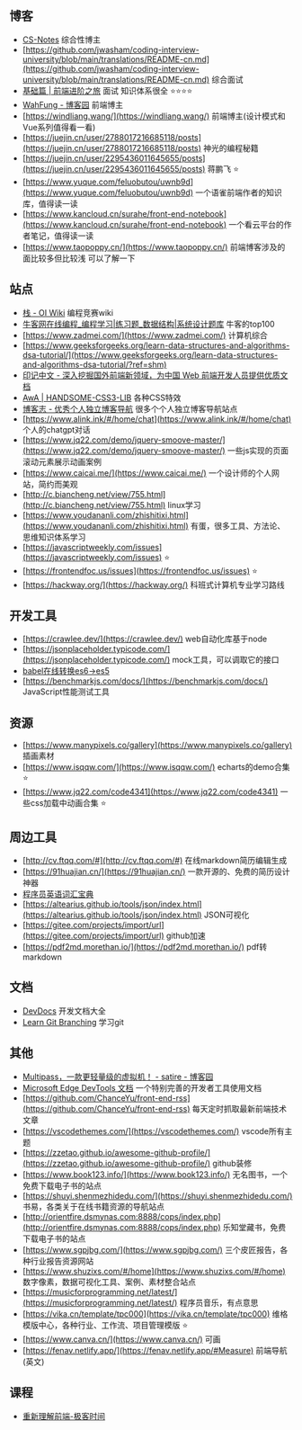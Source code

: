 ## 博客
- [CS-Notes](http://www.cyc2018.xyz/)   综合性博主
- [https://github.com/jwasham/coding-interview-university/blob/main/translations/README-cn.md](https://github.com/jwasham/coding-interview-university/blob/main/translations/README-cn.md)   综合面试
- [基础篇 | 前端进阶之旅](https://interview.poetries.top/docs/base.html)   面试 知识体系很全 ⭐️⭐️⭐️⭐️
- [WahFung - 博客园](https://www.cnblogs.com/chanwahfung/)   前端博主
- [https://windliang.wang/](https://windliang.wang/)  前端博主(设计模式和Vue系列值得看一看)
- [https://juejin.cn/user/2788017216685118/posts](https://juejin.cn/user/2788017216685118/posts) 神光的编程秘籍
- [https://juejin.cn/user/2295436011645655/posts](https://juejin.cn/user/2295436011645655/posts)  蒋鹏飞 ⭐️
- [https://www.yuque.com/feluobutou/uwnb9d](https://www.yuque.com/feluobutou/uwnb9d) 一个语雀前端作者的知识库，值得读一读
- [https://www.kancloud.cn/surahe/front-end-notebook](https://www.kancloud.cn/surahe/front-end-notebook) 一个看云平台的作者笔记，值得读一读
- [https://www.taopoppy.cn/](https://www.taopoppy.cn/)  前端博客涉及的面比较多但比较浅 可以了解一下

## 站点

- [栈 - OI Wiki](https://oi-wiki.org/ds/stack/)   编程竞赛wiki 
- [牛客网在线编程_编程学习|练习题_数据结构|系统设计题库](https://www.nowcoder.com/exam/oj)   牛客的top100
- [https://www.zadmei.com/](https://www.zadmei.com/)  计算机综合
- [https://www.geeksforgeeks.org/learn-data-structures-and-algorithms-dsa-tutorial/](https://www.geeksforgeeks.org/learn-data-structures-and-algorithms-dsa-tutorial/?ref=shm)
- [印记中文 - 深入挖掘国外前端新领域，为中国 Web 前端开发人员提供优质文档](https://docschina.org/)
- [AwA | HANDSOME-CSS3-LIB](https://www.handsome-css.com/)   各种CSS特效
- [博客志 - 优秀个人独立博客导航](http://www.jetli.com.cn/)   很多个个人独立博客导航站点
- [https://www.alink.ink/#/home/chat](https://www.alink.ink/#/home/chat)  个人的chatgpt对话
- [https://www.jq22.com/demo/jquery-smoove-master/](https://www.jq22.com/demo/jquery-smoove-master/) 一些js实现的页面滚动元素展示动画案例
- [https://www.caicai.me/](https://www.caicai.me/) 一个设计师的个人网站，简约而美观
- [http://c.biancheng.net/view/755.html](http://c.biancheng.net/view/755.html)  linux学习
- [https://www.youdananli.com/zhishitixi.html](https://www.youdananli.com/zhishitixi.html) 有蛋，很多工具、方法论、思维知识体系学习
- [https://javascriptweekly.com/issues](https://javascriptweekly.com/issues)  ⭐️
- [https://frontendfoc.us/issues](https://frontendfoc.us/issues)  ⭐️
- [https://hackway.org/](https://hackway.org/) 科班式计算机专业学习路线

## 开发工具

- [https://crawlee.dev/](https://crawlee.dev/)  web自动化库基于node
- [https://jsonplaceholder.typicode.com/](https://jsonplaceholder.typicode.com/)  mock工具，可以调取它的接口
- [babel在线转换es6->es5](https://www.babeljs.cn/repl#?browsers=&build=&builtIns=false&corejs=3.21&spec=false&loose=false&code_lz=MYewdgzgLgBCBGArGBeGBvAUDGBzAplAIIBOJIA7gBQCUG2OMJhAriWDLagHz2OOhIIADb4AdMJC4qUABYBLCDQDcDHAF9VGzJqA&debug=false&forceAllTransforms=false&modules=false&shippedProposals=false&circleciRepo=&evaluate=false&fileSize=false&timeTravel=false&sourceType=module&lineWrap=true&presets=env%2Ctypescript&prettier=false&targets=&version=7.21.4&externalPlugins=&assumptions=%7B%7D)
- [https://benchmarkjs.com/docs/](https://benchmarkjs.com/docs/) JavaScript性能测试工具
## 资源

- [https://www.manypixels.co/gallery](https://www.manypixels.co/gallery) 插画素材
- [https://www.isqqw.com/](https://www.isqqw.com/) echarts的demo合集 ⭐️
- [https://www.jq22.com/code4341](https://www.jq22.com/code4341) 一些css加载中动画合集 ⭐️

## 周边工具

- [http://cv.ftqq.com/#](http://cv.ftqq.com/#)  在线markdown简历编辑生成
- [https://91huajian.cn/](https://91huajian.cn/) 一款开源的、免费的简历设计神器
- [程序员英语词汇宝典](https://learn-english.dev/)
- [https://altearius.github.io/tools/json/index.html](https://altearius.github.io/tools/json/index.html)   JSON可视化
- [https://gitee.com/projects/import/url](https://gitee.com/projects/import/url)  github加速
- [https://pdf2md.morethan.io/](https://pdf2md.morethan.io/) pdf转markdown
## 文档

- [DevDocs](https://devdocs.io/)  开发文档大全
- [Learn Git Branching](https://learngitbranching.js.org/?demo=&locale=zh_CN)  学习git
## 其他

- [Multipass，一款更轻量级的虚拟机！ - satire - 博客园](https://www.cnblogs.com/satire/p/15681820.html)
- [Microsoft Edge DevTools 文档](https://learn.microsoft.com/zh-cn/microsoft-edge/devtools-guide-chromium/landing/)   一个特别完善的开发者工具使用文档
- [https://github.com/ChanceYu/front-end-rss](https://github.com/ChanceYu/front-end-rss) 每天定时抓取最新前端技术文章
- [https://vscodethemes.com/](https://vscodethemes.com/) vscode所有主题  
- [https://zzetao.github.io/awesome-github-profile/](https://zzetao.github.io/awesome-github-profile/)   github装修
- [https://www.book123.info/](https://www.book123.info/)  无名图书，一个免费下载电子书的站点
- [https://shuyi.shenmezhidedu.com/](https://shuyi.shenmezhidedu.com/)  书易，各类关于在线书籍资源的导航站点
- [http://orientfire.dsmynas.com:8888/cops/index.php](http://orientfire.dsmynas.com:8888/cops/index.php) 乐知堂藏书，免费下载电子书的站点
- [https://www.sgpjbg.com/](https://www.sgpjbg.com/)  三个皮匠报告，各种行业报告资源网站
- [https://www.shuzixs.com/#/home](https://www.shuzixs.com/#/home) 数字像素，数据可视化工具、案例、素材整合站点
- [https://musicforprogramming.net/latest/](https://musicforprogramming.net/latest/) 程序员音乐，有点意思
- [https://vika.cn/template/tpc000](https://vika.cn/template/tpc000)  维格模版中心，各种行业、工作流、项目管理模版 ⭐️
- [https://www.canva.cn/](https://www.canva.cn/)  可画
- [https://fenav.netlify.app/](https://fenav.netlify.app/#Measure) 前端导航(英文)

## 课程

- [重新理解前端-极客时间](https://time.geekbang.org/column/article/77345)

